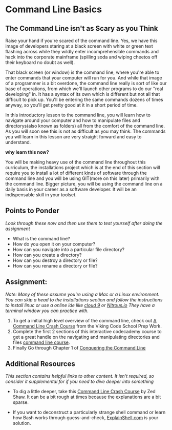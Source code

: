 # Command Line Basics
<!-- *Estimated Time: 3-6 hrs* -->

<!-- Purpose of lesson: to teach the student the basics of the command line, ie navigating, creating and deleteing files and      directories.
    I have removed a lot of the extra resources and narrowed the focus of this lesson to navigation and manipulating files
    I also changed the name to command line basics and added a couple of paragraphs about what the student will learn and why
    they should learn it.
    
    Future: We should consider this lesson to be the first lesson of a larger course about the command line, the next lesson could be about permissions.-->

## The Command Line isn't as Scary as you Think 

Raise your hand if you're scared of the command line.  Yes, we have this image of developers staring at a black screen with white or green text flashing across while they wildly enter incomprehensible commands and hack into the corporate mainframe (spilling soda and wiping cheetos off their keyboard no doubt as well).

That black screen (or window) is the command line, where you're able to enter commands that your computer will run for you.  And while that image of a programmer is a bit overdone, the command line really is sort of like our base of operations, from which we'll launch other programs to do our "real developing" in.  It has a syntax of its own which is different but not all that difficult to pick up.  You'll be entering the same commands dozens of times anyway, so you'll get pretty good at it in a short period of time.

In this introductory lesson to the command line, you will learn how to navigate around your computer and how to manipulate files and directorys(also known as folders) all from the comfort of the command line. As you will soon see this is not as difficult as you may think. The commands you will learn in this lesson are very straight forward and easy to understand.

**why learn this now?**

You will be making heavy use of the command line throughout this curriculum, the installations project which is at the end of this section will require you to install a lot of different kinds of software through the command line and you will be using GIT(more on this later) primarily with the command line. Bigger picture, you will be using the command line on a daily basis in your career as a software developer. It will be an indispensable skill in your toolset.

## Points to Ponder

*Look through these now and then use them to test yourself after doing the assignment*


* What is the command line?
* How do you open it on your computer?
* How can you navigate into a particular file directory?
* How can you create a directory?
* How can you destroy a directory or file?
* How can you rename a directory or file?

## Assignment:

*Note: Many of these assume you're using a Mac or a Linux environment. You can skip a head to the installations section and follow the instructions to install linuc or use a online ide like [cloud 9](https://c9.io/) or [Nitrous.io](https://www.nitrous.io/) They have a terminal window you can practice with.*

1. To get a initial high level overview of the command line, check out [A Command Line Crash Course](http://www.vikingcodeschool.com/web-development-basics/a-command-line-crash-course) from the Viking Code School Prep Work.
2. Complete the first 2 sections of this interactive codecademy course to get a great handle on the navigating and manipulating directories and files [command line course](https://www.codecademy.com/en/courses/learn-the-command-line).
3. Finally Go through Chapter 1 of [Conquering the Command Line](http://conqueringthecommandline.com/book/basics)

## Additional Resources

*This section contains helpful links to other content. It isn't required, so consider it supplemental for if you need to dive deeper into something*

* To dig a little deeper, take this [Command Line Crash Course](http://cli.learncodethehardway.org/book/) by Zed Shaw.  It can be a bit rough at times because the explanations are a bit sparse.

* If you want to deconstruct a particularly strange shell command or learn how Bash works through guess-and-check, [ExplainShell.com](http://explainshell.com/) is your solution.

